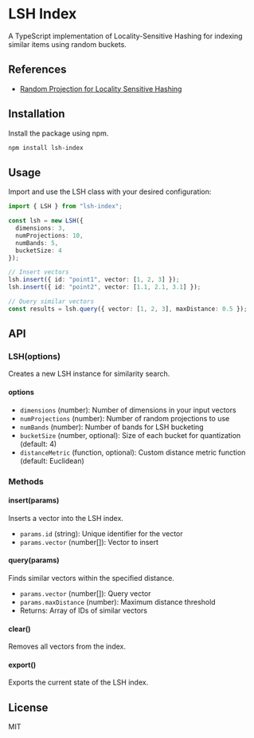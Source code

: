 # LSH Index

A TypeScript implementation of Locality-Sensitive Hashing for indexing similar items using random buckets.

## References

- [Random Projection for Locality Sensitive Hashing](https://www.pinecone.io/learn/series/faiss/locality-sensitive-hashing-random-projection/)

## Installation

Install the package using npm.

```bash
npm install lsh-index
```

## Usage

Import and use the LSH class with your desired configuration:

```typescript
import { LSH } from "lsh-index";

const lsh = new LSH({
  dimensions: 3,
  numProjections: 10,
  numBands: 5,
  bucketSize: 4
});

// Insert vectors
lsh.insert({ id: "point1", vector: [1, 2, 3] });
lsh.insert({ id: "point2", vector: [1.1, 2.1, 3.1] });

// Query similar vectors
const results = lsh.query({ vector: [1, 2, 3], maxDistance: 0.5 });
```

## API

### LSH(options)

Creates a new LSH instance for similarity search.

#### options

- `dimensions` (number): Number of dimensions in your input vectors
- `numProjections` (number): Number of random projections to use
- `numBands` (number): Number of bands for LSH bucketing
- `bucketSize` (number, optional): Size of each bucket for quantization (default: 4)
- `distanceMetric` (function, optional): Custom distance metric function (default: Euclidean)

### Methods

#### insert(params)

Inserts a vector into the LSH index.

- `params.id` (string): Unique identifier for the vector
- `params.vector` (number[]): Vector to insert

#### query(params)

Finds similar vectors within the specified distance.

- `params.vector` (number[]): Query vector
- `params.maxDistance` (number): Maximum distance threshold
- Returns: Array of IDs of similar vectors

#### clear()

Removes all vectors from the index.

#### export()

Exports the current state of the LSH index.

## License

MIT

